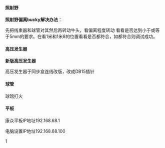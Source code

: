 #### 照射野

**照射野偏离bucky解决办法**：

先把线束器和球管对其然后再转动牛头，看偏离程度转动 看看是否达到小于或等于5mm的要求。在看1米和1米8的位置看看是否都符合，如都符合则调试成功。

#### 高压发生器

**新版高压发生器**

高压发生器于同步盒连线改版，改成DB15插针

#### 球管

球馆打火

#### **平板**

康众平板IP地址192.168.68.1

电脑设置IP地址192.168.68.100

1